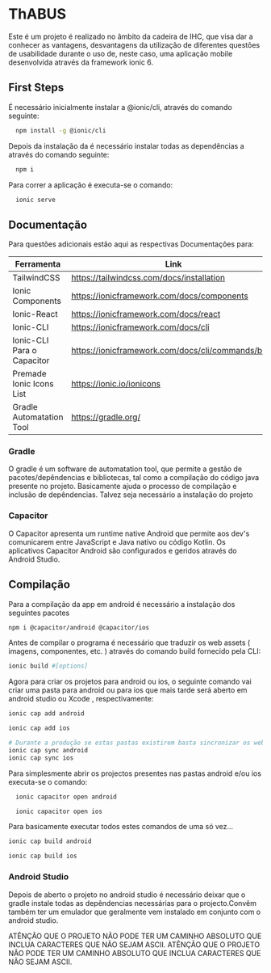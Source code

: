 # ThABUS

Este é um projeto é realizado no âmbito da cadeira de IHC, que visa dar a conhecer as vantagens, desvantagens da utilização de diferentes questões de usabilidade durante o uso de, neste caso, uma aplicação mobile desenvolvida através da framework ionic 6.

## First Steps

É necessário inicialmente instalar a @ionic/cli, através do comando seguinte:

```bash
  npm install -g @ionic/cli
```

Depois da instalação da é necessário instalar todas as dependências a através do comando seguinte:

```bash
  npm i
```

Para correr a aplicação é executa-se o comando:

```bash
  ionic serve
```

## Documentação

Para questões adicionais estão aqui as respectivas Documentações para:

| Ferramenta                 | Link                                               |
| -------------------------- | -------------------------------------------------- |
| TailwindCSS                | https://tailwindcss.com/docs/installation          |
| Ionic Components           | https://ionicframework.com/docs/components         |
| Ionic-React                | https://ionicframework.com/docs/react              |
| Ionic-CLI                  | https://ionicframework.com/docs/cli                |
| Ionic-CLI Para o Capacitor | https://ionicframework.com/docs/cli/commands/build |
| Premade Ionic Icons List   | https://ionic.io/ionicons                          |
| Gradle Automatation Tool   | https://gradle.org/                                |

### Gradle

O gradle é um software de automatation tool, que permite a gestão de pacotes/depêndencias e bibliotecas, tal como a compilação do código java presente no projeto. Basicamente
ajuda o processo de compilação e inclusão de depêndencias.
Talvez seja necessário a instalação do projeto

### Capacitor

O Capacitor apresenta um runtime native Android que permite aos dev's comunicarem entre JavaScript e Java nativo ou código Kotlin.
Os aplicativos Capacitor Android são configurados e geridos através do Android Studio.

## Compilação

Para a compilação da app em android é necessário a instalação dos seguintes pacotes

```bash
npm i @capacitor/android @capacitor/ios
```

Antes de compilar o programa é necessário que traduzir os web assets ( imagens, componentes, etc. ) através do comando build fornecido pela CLI:

```bash
ionic build #[options]
```

Agora para criar os projetos para android ou ios, o seguinte comando vai criar uma pasta para android ou para ios que mais tarde será aberto em android studio ou Xcode , respectivamente:

```bash
ionic cap add android
```

```bash
ionic cap add ios
```

```bash
# Durante a produção se estas pastas existirem basta sincronizar os web-assets com os projetos através de ...
ionic cap sync android
ionic cap sync ios
```

Para simplesmente abrir os projectos presentes nas pastas android e/ou ios executa-se o comando:

```bash
  ionic capacitor open android
```
```bash
  ionic capacitor open ios
```

Para basicamente executar todos estes comandos de uma só vez...

```bash
ionic cap build android
```

```bash
ionic cap build ios
```

### Android Studio 
  Depois de aberto o projeto no android studio é necessário deixar que o gradle instale todas as depêndencias necessárias para o projecto.Convêm também ter um emulador que 
  geralmente vem instalado em conjunto com o android studio. 

  ATÊNÇÃO QUE O PROJETO NÃO PODE TER UM CAMINHO ABSOLUTO QUE INCLUA CARACTERES QUE NÃO SEJAM ASCII.
  ATÊNÇÃO QUE O PROJETO NÃO PODE TER UM CAMINHO ABSOLUTO QUE INCLUA CARACTERES QUE NÃO SEJAM ASCII.
